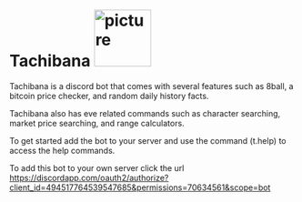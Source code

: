 # Tachibana <img width="100" alt="picture" src="https://i.imgur.com/FRqAw8p.png">


Tachibana is a discord bot that comes with several features such as 8ball, a bitcoin price checker, and random daily history facts.


Tachibana also has eve related commands such as character searching, market price searching, and range calculators.



To get started add the bot to your server and use the command (t.help) to access the help commands.



To add this bot to your own server click the url https://discordapp.com/oauth2/authorize?client_id=494517764539547685&permissions=70634561&scope=bot

